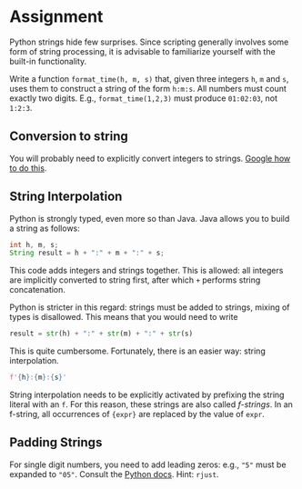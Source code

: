 # Assignment

Python strings hide few surprises. Since scripting generally involves some form of string processing,
it is advisable to familiarize yourself with the built-in functionality.

Write a function `format_time(h, m, s)` that, given three integers `h`, `m` and `s`,
uses them to construct a string of the form `h:m:s`. All numbers must
count exactly two digits. E.g., `format_time(1,2,3)` must produce `01:02:03`, not `1:2:3`.

## Conversion to string

You will probably need to explicitly convert integers to strings.
[Google how to do this](http://lmgtfy.com/?q=python+int+to+string).

## String Interpolation

Python is strongly typed, even more so than Java.
Java allows you to build a string as follows:

```java
int h, m, s;
String result = h + ":" + m + ":" + s;
```

This code adds integers and strings together. This is allowed: all integers are
implicitly converted to string first, after which `+` performs string concatenation.

Python is stricter in this regard: strings must be added to strings, mixing
of types is disallowed. This means that you would need to write

```python
result = str(h) + ":" + str(m) + ":" + str(s)
```

This is quite cumbersome. Fortunately, there is an easier way: string interpolation.

```python
f'{h}:{m}:{s}'
```

String interpolation needs to be explicitly activated by prefixing the string
literal with an `f`. For this reason, these strings are also called *f-strings*.
In an f-string, all occurrences of `{expr}` are replaced by the value of `expr`.

## Padding Strings

For single digit numbers, you need to add leading zeros: e.g., `"5"`
must be expanded to `"05"`. Consult the [Python docs](https://docs.python.org/3/library/stdtypes.html#string-methods). Hint: `rjust`.
